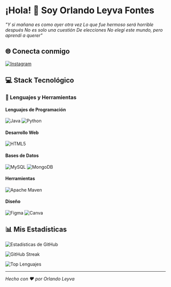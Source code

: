 # ¡Hola! 👋 Soy Orlando Leyva Fontes

*"Y si mañana es como ayer otra vez
Lo que fue hermoso será horrible después
No es solo una cuestión
De elecciones
No elegí este mundo, pero aprendí a querer"*

## 🌐 Conecta conmigo
[![Instagram](https://img.shields.io/badge/Instagram-%23E4405F.svg?logo=Instagram&logoColor=white)](https://instagram.com/orlandoleyf)

## 💻 Stack Tecnológico

### 🔧 Lenguajes y Herramientas

#### Lenguajes de Programación
![Java](https://img.shields.io/badge/java-%23ED8B00.svg?style=for-the-badge&logo=openjdk&logoColor=white)
![Python](https://img.shields.io/badge/python-3670A0?style=for-the-badge&logo=python&logoColor=ffdd54)

#### Desarrollo Web
![HTML5](https://img.shields.io/badge/html5-%23E34F26.svg?style=for-the-badge&logo=html5&logoColor=white)

#### Bases de Datos
![MySQL](https://img.shields.io/badge/mysql-4479A1.svg?style=for-the-badge&logo=mysql&logoColor=white)
![MongoDB](https://img.shields.io/badge/MongoDB-%234ea94b.svg?style=for-the-badge&logo=mongodb&logoColor=white)

#### Herramientas
![Apache Maven](https://img.shields.io/badge/Apache%20Maven-C71A36?style=for-the-badge&logo=Apache%20Maven&logoColor=white)

#### Diseño
![Figma](https://img.shields.io/badge/figma-%23F24E1E.svg?style=for-the-badge&logo=figma&logoColor=white)
![Canva](https://img.shields.io/badge/Canva-%2300C4CC.svg?style=for-the-badge&logo=Canva&logoColor=white)

## 📊 Mis Estadísticas

![Estadísticas de GitHub](https://github-readme-stats.vercel.app/api?username=OrlandoLeyvaFontes&show_icons=true&theme=tokyonight)

![GitHub Streak](https://github-readme-streak-stats.herokuapp.com/?user=OrlandoLeyvaFontes&theme=tokyonight&hide_border=true)

![Top Lenguajes](https://github-readme-stats.vercel.app/api/top-langs/?username=OrlandoLeyvaFontes&theme=tokyonight&hide_border=true&include_all_commits=true&count_private=true&layout=compact)

---

*Hecho con ❤️ por Orlando Leyva*


<!-- Creado con ❤️ por Orlando Leyva -->

